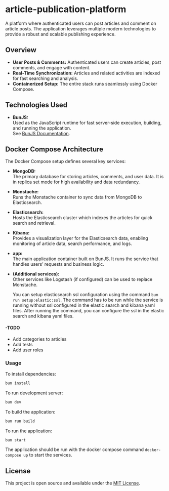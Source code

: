 # article-publication-platform

A platform where authenticated users can post articles and comment on article posts. The application leverages multiple modern technologies to provide a robust and scalable publishing experience.

## Overview

- **User Posts & Comments:** Authenticated users can create articles, post comments, and engage with content.
- **Real-Time Synchronization:** Articles and related activities are indexed for fast searching and analysis.
- **Containerized Setup:** The entire stack runs seamlessly using Docker Compose.

## Technologies Used

- **BunJS:**  
  Used as the JavaScript runtime for fast server-side execution, building, and running the application.  
  See [BunJS Documentation](https://bun.sh).

## Docker Compose Architecture

The Docker Compose setup defines several key services:

- **MongoDB:**  
  The primary database for storing articles, comments, and user data. It is in replica set mode for high availability and data redundancy.

- **Monstache:**  
  Runs the Monstache container to sync data from MongoDB to Elasticsearch.

- **Elasticsearch:**  
  Hosts the Elasticsearch cluster which indexes the articles for quick search and retrieval.

- **Kibana:**  
  Provides a visualization layer for the Elasticsearch data, enabling monitoring of article data, search performance, and logs.

- **app:**  
  The main application container built on BunJS. It runs the service that handles users’ requests and business logic.

- **(Additional services):**  
  Other services like Logstash (if configured) can be used to replace Monstache.

    You can setup elasticsearch ssl configuration using the command `bun run setup:elastic:ssl`. The command has to be run while the service is running without ssl configured in the elastic search and kibana yaml files. After running the command, you can configure the ssl in the elastic search and kibana yaml files.

#### -TODO

- Add categories to articles
- Add tests
- Add user roles

### Usage

To install dependencies:

```bash
bun install
```

To run development server:

```bash
bun dev
```

To build the application:

```bash
bun run build
```

To run the application:

```bash
bun start
```

The application should be run with the docker compose command `docker-compose up` to start the services.

## License

This project is open source and available under the [MIT License](LICENSE).
